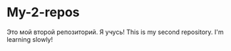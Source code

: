# My-2-repos
Это мой второй репозиторий. Я учусь!
This is my second repository. I'm learning slowly!
